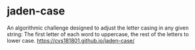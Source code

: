 # jaden-case
An algorithmic challenge designed to adjust the letter casing in any given string: The first letter of each word to uppercase, the rest of the letters to lower case.
https://cvs181801.github.io/jaden-case/
